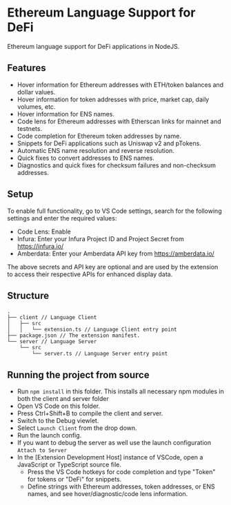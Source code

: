 # Ethereum Language Support for DeFi

Ethereum language support for DeFi applications in NodeJS.

## Features

- Hover information for Ethereum addresses with ETH/token balances and dollar values.
- Hover information for token addresses with price, market cap, daily volumes, etc.
- Hover information for ENS names.
- Code lens for Ethereum addresses with Etherscan links for mainnet and testnets.
- Code completion for Ethereum token addresses by name.
- Snippets for DeFi applications such as Uniswap v2 and pTokens.
- Automatic ENS name resolution and reverse resolution.
- Quick fixes to convert addresses to ENS names.
- Diagnostics and quick fixes for checksum failures and non-checksum addresses.

## Setup

To enable full functionality, go to VS Code settings, search for the following settings and enter the required values:
- Code Lens: Enable
- Infura: Enter your Infura Project ID and Project Secret from https://infura.io/
- Amberdata: Enter your Amberdata API key from https://amberdata.io/

The above secrets and API key are optional and are used by the extension to access their respective APIs for enhanced display data.

## Structure

```
.
├── client // Language Client
│   ├── src
│   │   └── extension.ts // Language Client entry point
├── package.json // The extension manifest.
└── server // Language Server
    └── src
        └── server.ts // Language Server entry point
```

## Running the project from source

- Run `npm install` in this folder. This installs all necessary npm modules in both the client and server folder
- Open VS Code on this folder.
- Press Ctrl+Shift+B to compile the client and server.
- Switch to the Debug viewlet.
- Select `Launch Client` from the drop down.
- Run the launch config.
- If you want to debug the server as well use the launch configuration `Attach to Server`
- In the [Extension Development Host] instance of VSCode, open a JavaScript or TypeScript source file.
  - Press the VS Code hotkeys for code completion and type "Token" for tokens or "DeFi" for snippets.
  - Define strings with Ethereum addresses, token addresses, or ENS names, and see hover/diagnostic/code lens information.
